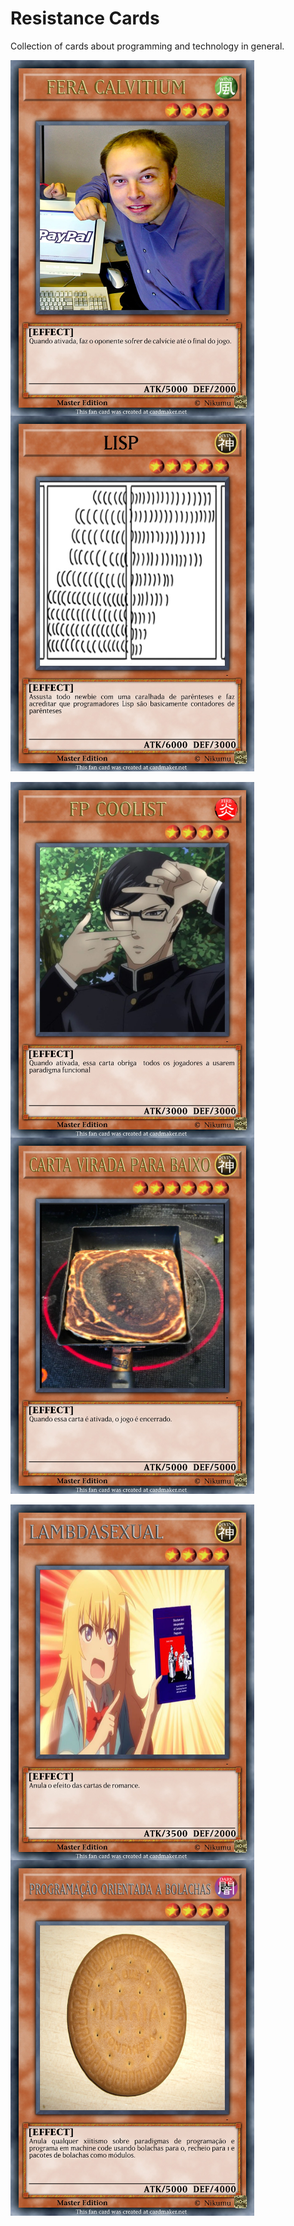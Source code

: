 # Resistance Cards

Collection of cards about programming and technology in general.

</a><img src="FERA CALVITIUM.jpeg" min-width="390px" max-width="390px" width="390px" align="center"> 
</a><img src="LISP.jpeg" min-width="390px" max-width="390px" width="390px" align="center"> 
<br>
<br>
</a><img src="FP COOLIST.jpeg" min-width="390px" max-width="390px" width="390px" align="center"> 
</a><img src="CARTA VIRADA PARA BAIXO.jpeg" min-width="390px" max-width="390px" width="390px" align="center"> 
<br>
<br>
</a><img src="LAMBDASEXUAL.jpeg" min-width="390px" max-width="390px" width="390px" align="center"> 
</a><img src="programação orientada a bolachas.jpeg" min-width="390px" max-width="390px" width="390px" align="center"> 
